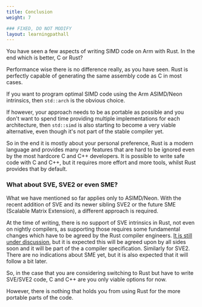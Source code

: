 ```yaml
---
title: Conclusion
weight: 7

### FIXED, DO NOT MODIFY
layout: learningpathall
---
```


You have seen a few aspects of writing SIMD code on Arm with Rust. In the end which is better, C or Rust?

Performance wise there is no difference really, as you have seen. Rust is perfectly capable of generating the same assembly code as C in most cases.

If you want to program optimal SIMD code using the Arm ASIMD/Neon intrinsics, then `std::arch` is the obvious choice.

If however, your approach needs to be as portable as possible and you don't want to spend time providing multiple implementations for each architecture, then `std::simd` is also starting to become a very viable alternative, even though it's not part of the stable compiler yet.

So in the end it is mostly about your personal preference, Rust is a modern language and provides many new features that are hard to be ignored even by the most hardcore C and C++ developers. It is possible to write safe code with C and C++, but it requires more effort and more tools, whilst Rust provides that by default.

### What about SVE, SVE2 or even SME?

What we have mentioned so far applies only to ASIMD/Neon. With the recent addition of SVE and its newer sibling SVE2 or the future SME (Scalable Matrix Extension), a different approach is required.

At the time of writing, there is no support of SVE intrinsics in Rust, not even on nightly compilers, as supporting those requires some fundamental changes which have to be agreed by the Rust compiler engineers. [It is still under discussion](https://github.com/rust-lang/rfcs/pull/3268), but it is expected this will be agreed upon by all sides soon and it will be part of the a compiler specification. Similarly for SVE2. There are no indications about SME yet, but it is also expected that it will follow a bit later.

So, in the case that you are considering switching to Rust but have to write SVE/SVE2 code, C and C++ are you only viable options for now.

However, there is nothing that holds you from using Rust for the more portable parts of the code.
